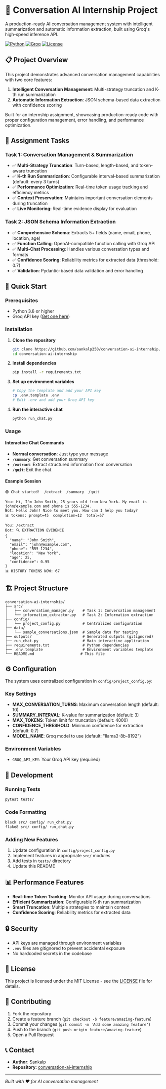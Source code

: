 # 🤖 Conversation AI Internship Project

A production-ready AI conversation management system with intelligent summarization and automatic information extraction, built using Groq's high-speed inference API.

[![Python](https://img.shields.io/badge/Python-3.8+-blue.svg)](https://python.org)
[![Groq](https://img.shields.io/badge/Groq-API-green.svg)](https://groq.com)
[![License](https://img.shields.io/badge/License-MIT-yellow.svg)](LICENSE)

## 📋 Project Overview

This project demonstrates advanced conversation management capabilities with two core features:

1. **Intelligent Conversation Management**: Multi-strategy truncation and K-th run summarization
2. **Automatic Information Extraction**: JSON schema-based data extraction with confidence scoring

Built for an internship assignment, showcasing production-ready code with proper configuration management, error handling, and performance optimization.

## 🎯 Assignment Tasks

### Task 1: Conversation Management & Summarization
- ✅ **Multi-Strategy Truncation**: Turn-based, length-based, and token-aware truncation
- ✅ **K-th Run Summarization**: Configurable interval-based summarization (default: every 3 turns)
- ✅ **Performance Optimization**: Real-time token usage tracking and efficiency metrics
- ✅ **Context Preservation**: Maintains important conversation elements during truncation
- ✅ **Live Monitoring**: Real-time evidence display for evaluation

### Task 2: JSON Schema Information Extraction
- ✅ **Comprehensive Schema**: Extracts 5+ fields (name, email, phone, location, age)
- ✅ **Function Calling**: OpenAI-compatible function calling with Groq API
- ✅ **Multi-Chat Processing**: Handles various conversation types and formats
- ✅ **Confidence Scoring**: Reliability metrics for extracted data (threshold: 0.7)
- ✅ **Validation**: Pydantic-based data validation and error handling

## 🚀 Quick Start

### Prerequisites
- Python 3.8 or higher
- Groq API key ([Get one here](https://console.groq.com/))

### Installation

1. **Clone the repository**
   ```bash
   git clone https://github.com/sankalp250/conversation-ai-internship.git
   cd conversation-ai-internship
   ```

2. **Install dependencies**
   ```bash
   pip install -r requirements.txt
   ```

3. **Set up environment variables**
   ```bash
   # Copy the template and add your API key
   cp .env.template .env
   # Edit .env and add your Groq API key
   ```

4. **Run the interactive chat**
   ```bash
   python run_chat.py
   ```

### Usage

#### Interactive Chat Commands
- **Normal conversation**: Just type your message
- **`/summary`**: Get conversation summary
- **`/extract`**: Extract structured information from conversation
- **`/quit`**: Exit the chat

#### Example Session
```
🟢 Chat started!  /extract  /summary  /quit

You: Hi, I'm John Smith, 25 years old from New York. My email is john@example.com and phone is 555-1234.
Bot: Hello John! Nice to meet you. How can I help you today?
📊 tokens: prompt=45  completion=12  total=57

You: /extract
Bot: 🔍 EXTRACTION EVIDENCE
{
  "name": "John Smith",
  "email": "john@example.com", 
  "phone": "555-1234",
  "location": "New York",
  "age": 25,
  "confidence": 0.95
}
📊 HISTORY TOKENS NOW: 67
```

## 🏗️ Project Structure

```
conversation-ai-internship/
├── src/
│   ├── conversation_manager.py    # Task 1: Conversation management
│   └── information_extractor.py   # Task 2: Information extraction
├── config/
│   └── project_config.py          # Centralized configuration
├── data/
│   └── sample_conversations.json  # Sample data for testing
├── outputs/                       # Generated outputs (gitignored)
├── run_chat.py                    # Main interactive application
├── requirements.txt               # Python dependencies
├── .env.template                  # Environment variables template
└── README.md                     # This file
```

## ⚙️ Configuration

The system uses centralized configuration in `config/project_config.py`:

### Key Settings
- **MAX_CONVERSATION_TURNS**: Maximum conversation length (default: 10)
- **SUMMARY_INTERVAL**: K-value for summarization (default: 3)
- **MAX_TOKENS**: Token limit for truncation (default: 4000)
- **CONFIDENCE_THRESHOLD**: Minimum confidence for extraction (default: 0.7)
- **MODEL_NAME**: Groq model to use (default: "llama3-8b-8192")

### Environment Variables
- `GROQ_API_KEY`: Your Groq API key (required)

## 🔧 Development

### Running Tests
```bash
pytest tests/
```

### Code Formatting
```bash
black src/ config/ run_chat.py
flake8 src/ config/ run_chat.py
```

### Adding New Features
1. Update configuration in `config/project_config.py`
2. Implement features in appropriate `src/` modules
3. Add tests in `tests/` directory
4. Update this README

## 📊 Performance Features

- **Real-time Token Tracking**: Monitor API usage during conversations
- **Efficient Summarization**: Configurable K-th run summarization
- **Smart Truncation**: Multiple strategies to maintain context
- **Confidence Scoring**: Reliability metrics for extracted data

## 🔒 Security

- API keys are managed through environment variables
- `.env` files are gitignored to prevent accidental exposure
- No hardcoded secrets in the codebase

## 📝 License

This project is licensed under the MIT License - see the [LICENSE](LICENSE) file for details.

## 🤝 Contributing

1. Fork the repository
2. Create a feature branch (`git checkout -b feature/amazing-feature`)
3. Commit your changes (`git commit -m 'Add some amazing feature'`)
4. Push to the branch (`git push origin feature/amazing-feature`)
5. Open a Pull Request

## 📞 Contact

- **Author**: Sankalp
- **Repository**: [conversation-ai-internship](https://github.com/sankalp250/conversation-ai-internship)

---

*Built with ❤️ for AI conversation management*
